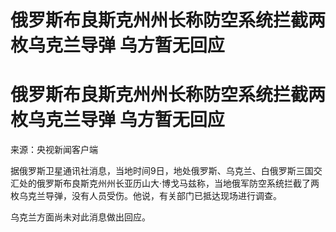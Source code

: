 # 俄罗斯布良斯克州州长称防空系统拦截两枚乌克兰导弹 乌方暂无回应

# 俄罗斯布良斯克州州长称防空系统拦截两枚乌克兰导弹 乌方暂无回应

来源：央视新闻客户端

据俄罗斯卫星通讯社消息，当地时间9日，地处俄罗斯、乌克兰、白俄罗斯三国交汇处的俄罗斯布良斯克州州长亚历山大·博戈马兹称，当地俄军防空系统拦截了两枚乌克兰导弹，没有人员受伤。他说，有关部门已抵达现场进行调查。

乌克兰方面尚未对此消息做出回应。

